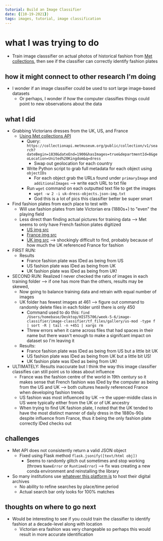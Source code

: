```yaml
---
tutorial: Build an Image Classifier
date: {{10-19-2021}}
tags: images, tutorial, image classification
---
```


# what I was trying to do

+ Train image classsifier on actual photos of historical fashion from [Met collections](https://www.metmuseum.org/art/collection/search), then see if the classifier can correctly identify fashion plates

## how it might connect to other research I'm doing
+ I wonder if an image classifier could be used to sort large image-based datasets
	+ Or perhaps, I wonder if *how* the computer classifies things could point to new observations about the data

## what I did
+ Grabbing Victorians dresses from the UK, US, and France
	+ [Using Met collections API](https://metmuseum.github.io/)
		+ Query: `https://collectionapi.metmuseum.org/public/collection/v1/search?dateBegin=1830&dateEnd=1900&hasImages=true&departmentId=8&geoLocation=United%20Kingdom&q=dress`
			+ Swap out geolocation for each country
		+ Write Python script to grab full metadata for each object using `objectIDs`
			+ For each object grab the URLs found under `primaryImage` and `additionalImages` --> write each URL to txt file
		+ Run `wget` command on each outputted text file to get the images
			+ `wget -w 2 -i uk-dress-objects.json-img.txt`
			+ God this is a lot of pics this classifier better be super smart
+ Find fashion plates from each place to test with
	+ Will use fashion plates from late Victorian era (1880s+) to "even" the playing field
	+ Less direct than finding actual pictures for training data --> Met seems to only have French fashion plates digitized
		+ [US img src](https://digitalcollections.nypl.org/items/736152f0-f05a-0133-4223-00505686a51c#/?uuid=90dab250-f05a-0133-1f05-00505686a51c)
		+ [France img src](https://libmma.contentdm.oclc.org/digital/collection/p15324coll12/id/9217/rec/31)
		+ [UK img src](http://dbooks.bodleian.ox.ac.uk/books/PDFs/555043805.pdf) --> shockingly difficult to find, probably because of how much the UK referenced France for fashion
+ FIRST RUN:
	+ Results
		+ France fashion plate was IDed as being from US
		+  US fashion plate was IDed as being from UK
		+  UK fashion plate was IDed as being from UK!
+   SECOND RUN: Realized I never checked the ratio of images in each training folder --> if one has more than the others, results may be skewed, 
	+  Now going to balance training data and retrain with equal number of images
	+  UK folder has fewest images at 461 --> figure out command to randomly delete files in each folder until there is only 450
		+ Command used to do this: `find /Users/homebase/Desktop/HIST5706/week-5-6/image-classifier/image-classifier/tf_files/gallery/us-mod -type f | sort -R | tail -n +451 | xargs rm`
		+ Threw errors when it came across files that had spaces in their name but there wasn't enough to make a signifcant impact on dataset so I'm leaving it
	+ Results:
		+ France fashion plate was IDed as being from US but a little bit UK
		+  US fashion plate was IDed as being from UK but a little bit US!
		+  UK fashion plate was IDed as being from UK!
+ ULTIMATELY: Results inaccurate but I think the way this image classifier classifies can still point us to ideas about influence
	+ France was the fashion centre of the world in 19th century so it makes sense that French fashion was IDed by the computer as being from the US and UK --> both cultures heavily referenced France when developing fashion trends
	+ US fashion was most influenced by UK --> the upper-middle class in US were typically either from the UK or of UK ancestry
	+ When trying to find UK fashion plate, I noted that the UK tended to have the most distinct manner of daily dress in the 1880s-90s despite influence from France, thus it being the only fashion plate correctly IDed checks out

## challenges 
+ Met API does not consistently return a valid JSON object
	+ Fixed using Flask method `flask.jsonify([text/html obj])` 
		+ Seems to randomly glitch out sometimes and stop working (throws `NameError` or `RuntimeError`) --> fix was creating a new conda environment and reinstalling the library
+ So many institutions use [whatever this platform is](https://libmma.contentdm.oclc.org/digital/collection/p15324coll12/search) to host their digital archives
	+ No ability to refine searches by place/time period
	+ Actual search bar only looks for 100% matches
	
## thoughts on where to go next
+ Would be interesting to see if you could train the classifier to identify fashion at a decade-level along with location 
	+ Victorian era fashion was very changeable so perhaps this would result in more accurate identification